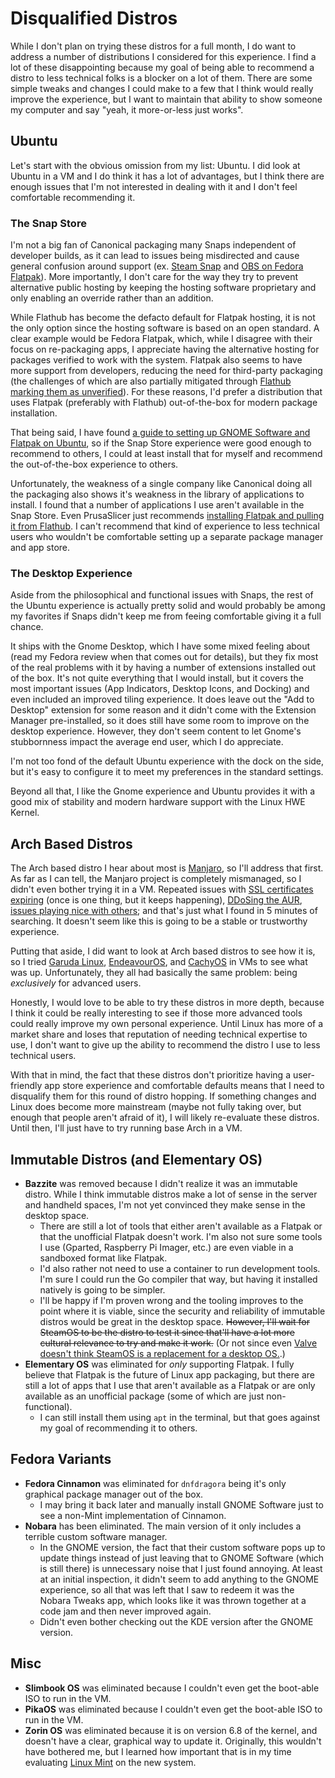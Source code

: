 # Disqualified Distros
While I don't plan on trying these distros for a full month, I do want to address a number of distributions I considered for this experience. I find a lot of these disappointing because my goal of being able to recommend a distro to less technical folks is a blocker on a lot of them. There are some simple tweaks and changes I could make to a few that I think would really improve the experience, but I want to maintain that ability to show someone my computer and say "yeah, it more-or-less just works".

## Ubuntu
Let's start with the obvious omission from my list: Ubuntu. I did look at Ubuntu in a VM and I do think it has a lot of advantages, but I think there are enough issues that I'm not interested in dealing with it and I don't feel comfortable recommending it.

### The Snap Store
I'm not a big fan of Canonical packaging many Snaps independent of developer builds, as it can lead to issues being misdirected and cause general confusion around support (ex. [Steam Snap](https://www.omgubuntu.co.uk/2024/01/valve-dont-recommend-ubuntu-steam-snap) and [OBS on Fedora Flatpak](https://gitlab.com/fedora/sigs/flatpak/fedora-flatpaks/-/issues/39)). More importantly, I don't care for the way they try to prevent alternative public hosting by keeping the hosting software proprietary and only enabling an override rather than an addition.

While Flathub has become the defacto default for Flatpak hosting, it is not the only option since the hosting software is based on an open standard. A clear example would be Fedora Flatpak, which, while I disagree with their focus on re-packaging apps, I appreciate having the alternative hosting for packages verified to work with the system. Flatpak also seems to have more support from developers, reducing the need for third-party packaging (the challenges of which are also partially mitigated through [Flathub marking them as unverified](https://docs.flathub.org/docs/for-users/verification)). For these reasons, I'd prefer a distribution that uses Flatpak (preferably with Flathub) out-of-the-box for modern package installation.

That being said, I have found [a guide to setting up GNOME Software and Flatpak on Ubuntu](https://www.howtogeek.com/how-and-why-to-install-flatpak-software-packages-on-ubuntu/), so if the Snap Store experience were good enough to recommend to others, I could at least install that for myself and recommend the out-of-the-box experience to others.

Unfortunately, the weakness of a single company like Canonical doing all the packaging also shows it's weakness in the library of applications to install. I found that a number of applications I use aren't available in the Snap Store. Even PrusaSlicer just recommends [installing Flatpak and pulling it from Flathub](https://help.prusa3d.com/article/install-prusaslicer_1903). I can't recommend that kind of experience to less technical users who wouldn't be comfortable setting up a separate package manager and app store.

### The Desktop Experience
Aside from the philosophical and functional issues with Snaps, the rest of the Ubuntu experience is actually pretty solid and would probably be among my favorites if Snaps didn't keep me from feeing comfortable giving it a full chance.

It ships with the Gnome Desktop, which I have some mixed feeling about (read my Fedora review when that comes out for details), but they fix most of the real problems with it by having a number of extensions installed out of the box. It's not quite everything that I would install, but it covers the most important issues (App Indicators, Desktop Icons, and Docking) and even included an improved tiling experience. It does leave out the "Add to Desktop" extension for some reason and it didn't come with the Extension Manager pre-installed, so it does still have some room to improve on the desktop experience. However, they don't seem content to let Gnome's stubbornness impact the average end user, which I do appreciate.

I'm not too fond of the default Ubuntu experience with the dock on the side, but it's easy to configure it to meet my preferences in the standard settings.

Beyond all that, I like the Gnome experience and Ubuntu provides it with a good mix of stability and modern hardware support with the Linux HWE Kernel.

## Arch Based Distros
The Arch based distro I hear about most is [Manjaro](https://manjaro.org/), so I'll address that first. As far as I can tell, the Manjaro project is completely mismanaged, so I didn't even bother trying it in a VM. Repeated issues with [SSL certificates expiring](https://forum.manjaro.org/t/software-manjaro-org-expired-certificate-again/119696) (once is one thing, but it keeps happening), [DDoSing the AUR](https://gitlab.manjaro.org/applications/pamac/-/issues/1017), [issues playing nice with others](https://blog.brixit.nl/why-i-left-pine64/); and that's just what I found in 5 minutes of searching. It doesn't seem like this is going to be a stable or trustworthy experience.

Putting that aside, I did want to look at Arch based distros to see how it is, so I tried [Garuda Linux](https://garudalinux.org/), [EndeavourOS](https://endeavouros.com/), and [CachyOS](https://cachyos.org/) in VMs to see what was up. Unfortunately, they all had basically the same problem: being *exclusively* for advanced users.

Honestly, I would love to be able to try these distros in more depth, because I think it could be really interesting to see if those more advanced tools could really improve my own personal experience. Until Linux has more of a market share and loses that reputation of needing technical expertise to use, I don't want to give up the ability to recommend the distro I use to less technical users.

With that in mind, the fact that these distros don't prioritize having a user-friendly app store experience and comfortable defaults means that I need to disqualify them for this round of distro hopping. If something changes and Linux does become more mainstream (maybe not fully taking over, but enough that people aren't afraid of it), I will likely re-evaluate these distros. Until then, I'll just have to try running base Arch in a VM.

## Immutable Distros (and Elementary OS)



* **Bazzite** was removed because I didn't realize it was an immutable distro. While I think immutable distros make a lot of sense in the server and handheld spaces, I'm not yet convinced they make sense in the desktop space.
  * There are still a lot of tools that either aren't available as a Flatpak or that the unofficial Flatpak doesn't work. I'm also not sure some tools I use (Gparted, Raspberry Pi Imager, etc.) are even viable in a sandboxed format like Flatpak.
  * I'd also rather not need to use a container to run development tools. I'm sure I could run the Go compiler that way, but having it installed natively is going to be simpler.
  * I'll be happy if I'm proven wrong and the tooling improves to the point where it is viable, since the security and reliability of immutable distros would be great in the desktop space. ~~However, I'll wait for SteamOS to be the distro to test it since that'll have a lot more cultural relevance to try and make it work.~~ (Or not since even [Valve doesn't think SteamOS is a replacement for a desktop OS.](https://store.steampowered.com/steamos/#:~:text=Users%20should%20not%20consider%20SteamOS%20as%20a%20replacement%20for%20their%20desktop%20operating%20system).)
* **Elementary OS** was eliminated for *only* supporting Flatpak. I fully believe that Flatpak is the future of Linux app packaging, but there are still a lot of apps that I use that aren't available as a Flatpak or are only available as an unofficial package (some of which are just non-functional).
  * I can still install them using `apt` in the terminal, but that goes against my goal of recommending it to others.

## Fedora Variants
* **Fedora Cinnamon** was eliminated for `dnfdragora` being it's only graphical package manager out of the box.
  * I may bring it back later and manually install GNOME Software just to see a non-Mint implementation of Cinnamon.
* **Nobara** has been eliminated. The main version of it only includes a terrible custom software manager.
  * In the GNOME version, the fact that their custom software pops up to update things instead of just leaving that to GNOME Software (which is still there) is unnecessary noise that I just found annoying. At least at an initial inspection, it didn't seem to add anything to the GNOME experience, so all that was left that I saw to redeem it was the Nobara Tweaks app, which looks like it was thrown together at a code jam and then never improved again.
  * Didn't even bother checking out the KDE version after the GNOME version.

## Misc
* **Slimbook OS** was eliminated because I couldn't even get the boot-able ISO to run in the VM.
* **PikaOS** was eliminated because I couldn't even get the boot-able ISO to run in the VM.
* **Zorin OS** was eliminated because it is on version 6.8 of the kernel, and doesn't have a clear, graphical way to update it. Originally, this wouldn't have bothered me, but I learned how important that is in my time evaluating [Linux Mint](/software/linux/distro-hopping-2025/mint?id=kernel-issues) on the new system.
